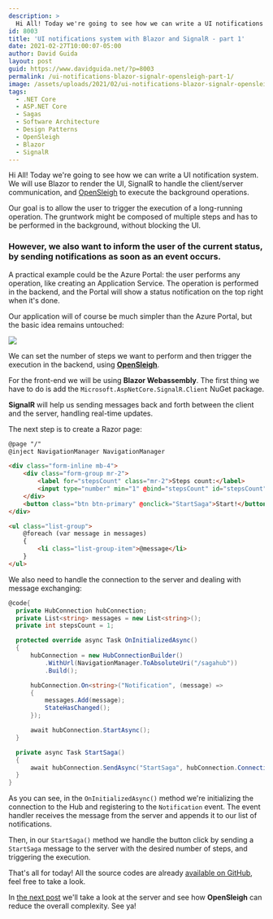 ```yaml
---
description: >
  Hi All! Today we're going to see how we can write a UI notifications system using Blazor, SignalR and OpenSleigh
id: 8003
title: 'UI notifications system with Blazor and SignalR - part 1'
date: 2021-02-27T10:00:07-05:00
author: David Guida
layout: post
guid: https://www.davidguida.net/?p=8003
permalink: /ui-notifications-blazor-signalr-opensleigh-part-1/
image: /assets/uploads/2021/02/ui-notifications-blazor-signalr-opensleigh-part-1.jpg
tags:
  - .NET Core
  - ASP.NET Core
  - Sagas
  - Software Architecture
  - Design Patterns
  - OpenSleigh
  - Blazor
  - SignalR
---
```


Hi All! Today we're going to see how we can write a UI notification system. We will use Blazor to render the UI, SignalR to handle the client/server communication, and <a href="https://www.opensleigh.net" target="_blank">OpenSleigh</a> to execute the background operations.

Our goal is to allow the user to trigger the execution of a long-running operation. The gruntwork might be composed of multiple steps and has to be performed in the background, without blocking the UI.

### However, we also want to inform the user of the current status, by sending notifications as soon as an event occurs.

A practical example could be the Azure Portal: the user performs any operation, like creating an Application Service. The operation is performed in the backend, and the Portal will show a status notification on the top right when it's done.

Our application will of course be much simpler than the Azure Portal, but the basic idea remains untouched:

<p class="center">
<img class="" src="/assets/uploads/2021/02/opensleigh-sample8-client.gif" />
</p>

We can set the number of steps we want to perform and then trigger the execution in the backend, using <a href="/opensleigh-a-saga-management-library-for-net-core/" target="_blank">**OpenSleigh**</a>.

For the front-end we will be using **Blazor Webassembly**. The first thing we have to do is add the `Microsoft.AspNetCore.SignalR.Client` NuGet package.

**SignalR** will help us sending messages back and forth between the client and the server, handling real-time updates.

The next step is to create a Razor page:

```html
@page "/"
@inject NavigationManager NavigationManager

<div class="form-inline mb-4">
    <div class="form-group mr-2">
        <label for="stepsCount" class="mr-2">Steps count:</label>
        <input type="number" min="1" @bind="stepsCount" id="stepsCount" />
    </div>
    <button class="btn btn-primary" @onclick="StartSaga">Start!</button>
</div>

<ul class="list-group">
    @foreach (var message in messages)
    {
        <li class="list-group-item">@message</li>
    }
</ul>
```

We also need to handle the connection to the server and dealing with message exchanging:

```csharp
@code{
  private HubConnection hubConnection;
  private List<string> messages = new List<string>();
  private int stepsCount = 1;

  protected override async Task OnInitializedAsync()
  {
      hubConnection = new HubConnectionBuilder()
          .WithUrl(NavigationManager.ToAbsoluteUri("/sagahub"))
          .Build();

      hubConnection.On<string>("Notification", (message) =>
      {
          messages.Add(message);
          StateHasChanged();
      });

      await hubConnection.StartAsync();
  }

  private async Task StartSaga()
  {
      await hubConnection.SendAsync("StartSaga", hubConnection.ConnectionId, stepsCount);
  }
}
```

As you can see, in the `OnInitializedAsync()` method we're initializing the connection to the Hub and registering to the `Notification` event. The event handler receives the message from the server and appends it to our list of notifications.

Then, in our `StartSaga()` method we handle the button click by sending a `StartSaga` message to the server with the desired number of steps, and triggering the execution.

That's all for today! All the source codes are already <a href="https://github.com/mizrael/OpenSleigh/tree/develop/samples/Sample8" target="_blank">available on GitHub</a>, feel free to take a look.

In <a href="/ui-notifications-blazor-signalr-opensleigh-part-2/" target="_blank">the next post</a> we'll take a look at the server and see how **OpenSleigh** can reduce the overall complexity.
See ya!